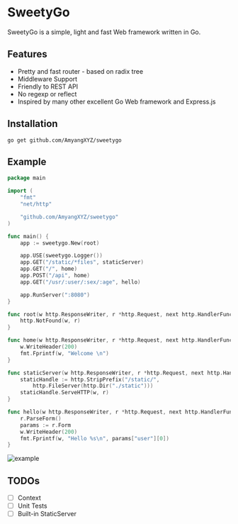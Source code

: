 # SweetyGo

SweetyGo is a simple, light and fast Web framework written in Go. 

## Features

- Pretty and fast router - based on radix tree
- Middleware Support
- Friendly to REST API
- No regexp or reflect
- Inspired by many other excellent Go Web framework and Express.js

## Installation

`go get github.com/AmyangXYZ/sweetygo`

## Example

```go
package main

import (
	"fmt"
	"net/http"

	"github.com/AmyangXYZ/sweetygo"
)

func main() {
	app := sweetygo.New(root)

	app.USE(sweetygo.Logger())
	app.GET("/static/*files", staticServer)
	app.GET("/", home)
	app.POST("/api", home)
	app.GET("/usr/:user/:sex/:age", hello)

	app.RunServer(":8080")
}

func root(w http.ResponseWriter, r *http.Request, next http.HandlerFunc) {
	http.NotFound(w, r)
}

func home(w http.ResponseWriter, r *http.Request, next http.HandlerFunc) {
	w.WriteHeader(200)
	fmt.Fprintf(w, "Welcome \n")
}

func staticServer(w http.ResponseWriter, r *http.Request, next http.HandlerFunc) {
	staticHandle := http.StripPrefix("/static/",
		http.FileServer(http.Dir("./static")))
	staticHandle.ServeHTTP(w, r)
}

func hello(w http.ResponseWriter, r *http.Request, next http.HandlerFunc) {
	r.ParseForm()
	params := r.Form
	w.WriteHeader(200)
	fmt.Fprintf(w, "Hello %s\n", params["user"][0])
}


```

![example](https://raw.githubusercontent.com/AmyangXYZ/sweetygo/master/example/example.png)

## TODOs

- [ ] Context
- [ ] Unit Tests
- [ ] Built-in StaticServer
